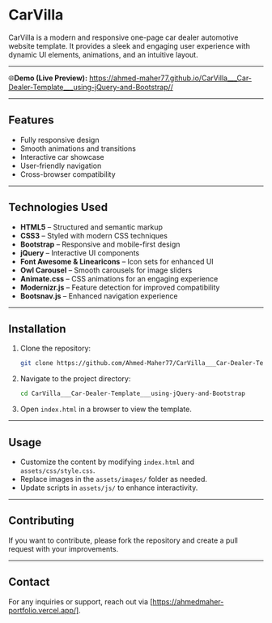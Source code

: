# CarVilla

CarVilla is a modern and responsive one-page car dealer automotive website template. It provides a sleek and engaging user experience with dynamic UI elements, animations, and an intuitive layout.

<hr/>

🌐**Demo (Live Preview):** <a href="https://ahmed-maher77.github.io/CarVilla___Car-Dealer-Template___using-jQuery-and-Bootstrap/" target="_blank">https://ahmed-maher77.github.io/CarVilla___Car-Dealer-Template___using-jQuery-and-Bootstrap//</a> 

<hr/>

## Features
- Fully responsive design
- Smooth animations and transitions
- Interactive car showcase
- User-friendly navigation
- Cross-browser compatibility

<hr/>

## Technologies Used
- **HTML5** – Structured and semantic markup
- **CSS3** – Styled with modern CSS techniques
- **Bootstrap** – Responsive and mobile-first design
- **jQuery** – Interactive UI components
- **Font Awesome & Linearicons** – Icon sets for enhanced UI
- **Owl Carousel** – Smooth carousels for image sliders
- **Animate.css** – CSS animations for an engaging experience
- **Modernizr.js** – Feature detection for improved compatibility
- **Bootsnav.js** – Enhanced navigation experience

<hr/>

## Installation
1. Clone the repository:
   ```sh
   git clone https://github.com/Ahmed-Maher77/CarVilla___Car-Dealer-Template___using-jQuery-and-Bootstrap.git
   ```
2. Navigate to the project directory:
   ```sh
   cd CarVilla___Car-Dealer-Template___using-jQuery-and-Bootstrap
   ```
3. Open `index.html` in a browser to view the template.

<hr/>

## Usage
- Customize the content by modifying `index.html` and `assets/css/style.css`.
- Replace images in the `assets/images/` folder as needed.
- Update scripts in `assets/js/` to enhance interactivity.

<hr/>

## Contributing
If you want to contribute, please fork the repository and create a pull request with your improvements.

<hr/>

## Contact
For any inquiries or support, reach out via [https://ahmedmaher-portfolio.vercel.app/].
